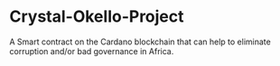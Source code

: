 # Crystal-Okello-Project
A Smart contract on the Cardano blockchain that can help to eliminate corruption and/or bad governance in Africa.

